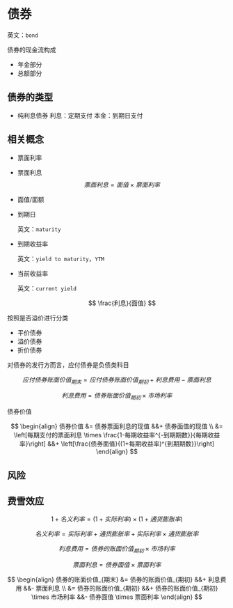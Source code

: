 # 债券

英文：`bond`

债券的现金流构成
* 年金部分
* 总额部分

## 债券的类型

* 纯利息债券
    利息：定期支付
    本金：到期日支付

## 相关概念
* 票面利率
* 票面利息
    $$
    票面利息 = 面值 \times 票面利率
    $$
* 面值/面额
* 到期日

    英文：`maturity`
* 到期收益率

    英文：`yield to maturity`，`YTM`
    
* 当前收益率

    英文：`current yield`
    
    $$
    \frac{利息}{面值}
    $$

按照是否溢价进行分类
* 平价债券
* 溢价债券
* 折价债券




对债券的发行方而言，应付债券是负债类科目

$$
应付债券账面价值_{期末} = 应付债券账面价值_{期初} + 利息费用 - 票面利息  
$$

$$
利息费用 = 债券账面价值_{期初} \times 市场利率
$$

债券价值

$$
\begin{align}
债券价值 &= 债券票面利息的现值 &&+ 债券面值的现值 \\
&= \left[每期支付的票面利息 \times \frac{1-每期收益率^{-到期期数}}{每期收益率}\right] &&+ \left[\frac{债券面值}{(1+每期收益率)^{到期期数}}\right]
\end{align}
$$

## 风险

## 费雪效应

$$
1 + 名义利率 = (1 + 实际利率) \times (1 + 通货膨胀率)
$$

$$
名义利率 = 实际利率 + 通货膨胀率 + 实际利率 \times 通货膨胀率
$$

$$
利息费用 = 债券的账面价值_{期初} \times 市场利率
$$

$$
票面利息 = 债券面值 \times 票面利率
$$

$$
\begin{align}
债券的账面价值_{期末} &= 债券的账面价值_{期初} &&+ 利息费用 &&- 票面利息 \\
&= 债券的账面价值_{期初} &&+ 债券的账面价值_{期初} \times 市场利率 &&- 债券面值 \times 票面利率
\end{align}
$$